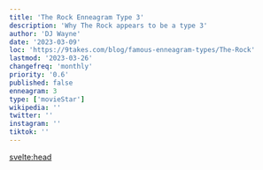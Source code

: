 ```yaml
---
title: 'The Rock Enneagram Type 3'
description: 'Why The Rock appears to be a type 3'
author: 'DJ Wayne'
date: '2023-03-09'
loc: 'https://9takes.com/blog/famous-enneagram-types/The-Rock'
lastmod: '2023-03-26'
changefreq: 'monthly'
priority: '0.6'
published: false
enneagram: 3
type: ['movieStar']
wikipedia: ''
twitter: ''
instagram: ''
tiktok: ''
---
```


<svelte:head>

  <meta property="og:image" content="https://9takes.com/types/3s/The-Rock.webp" />
  <link rel="canonical" href="https://9takes.com/blog/famous-enneagram-types/The-Rock">
</svelte:head>
<script>
	import  PopCard  from "../../../lib/components/atoms/PopCard.svelte";
</script>
<div
	style="display: flex;
    justify-content: center;
margin: 1rem 0;"
>
	<PopCard
		image={`/types/3s/${'The-Rock'}.webp`}
		showIcon={false}
		text="The Rock"
		subtext=""
	/>
</div>

<p class="firstLetter"></p>
